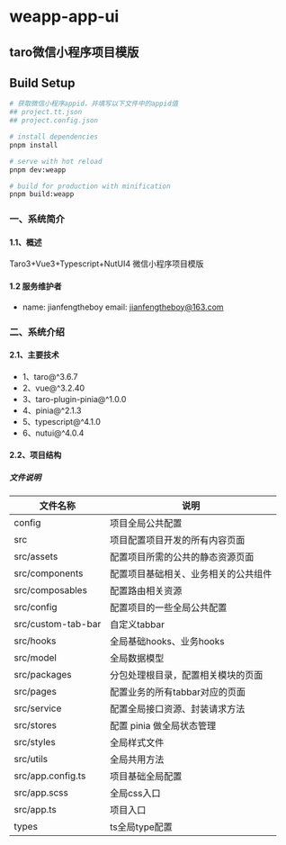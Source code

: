 # weapp-app-ui

## taro微信小程序项目模版

## Build Setup

```bash
# 获取微信小程序appid，并填写以下文件中的appid值
## project.tt.json
## project.config.json

# install dependencies
pnpm install

# serve with hot reload
pnpm dev:weapp

# build for production with minification
pnpm build:weapp
```

### 一、系统简介

#### 1.1、概述

Taro3+Vue3+Typescript+NutUI4 微信小程序项目模版

#### 1.2 服务维护者

- name: jianfengtheboy email: jianfengtheboy@163.com

### 二、系统介绍

#### 2.1、主要技术

- 1、taro@^3.6.7
- 2、vue@^3.2.40
- 3、taro-plugin-pinia@^1.0.0
- 4、pinia@^2.1.3
- 5、typescript@^4.1.0
- 6、nutui@^4.0.4

#### 2.2、项目结构

##### 文件说明

| 文件名称           | 说明                                               |
| ----------------- | -------------------------------------------------- |
| config            | 项目全局公共配置                                  |
| src               | 项目配置项目开发的所有内容页面                      |
| src/assets        | 配置项目所需的公共的静态资源页面                    |
| src/components    | 配置项目基础相关、业务相关的公共组件                 |
| src/composables   | 配置路由相关资源                                  |
| src/config        | 配置项目的一些全局公共配置                         |
| src/custom-tab-bar| 自定义tabbar                                    |
| src/hooks         | 全局基础hooks、业务hooks                         |
| src/model         | 全局数据模型                                     |
| src/packages      | 分包处理根目录，配置相关模块的页面                   |
| src/pages         | 配置业务的所有tabbar对应的页面                     |
| src/service       | 配置全局接口资源、封装请求方法                      |
| src/stores        | 配置 pinia 做全局状态管理                         |
| src/styles        | 全局样式文件                                     |
| src/utils         | 全局共用方法                                     |
| src/app.config.ts | 项目基础全局配置                                  |
| src/app.scss      | 全局css入口                                     |
| src/app.ts        | 项目入口                                        |
| types             | ts全局type配置                                  |
